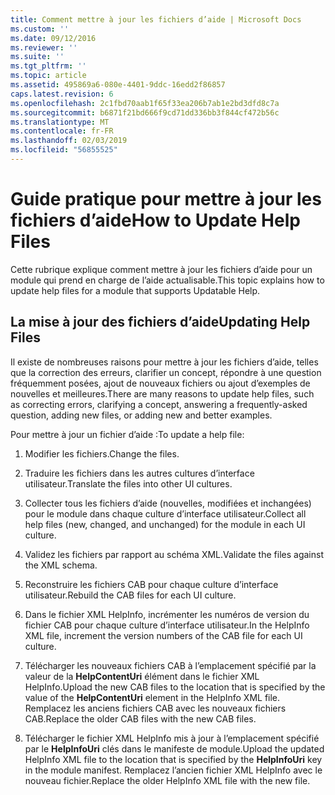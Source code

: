 ```yaml
---
title: Comment mettre à jour les fichiers d’aide | Microsoft Docs
ms.custom: ''
ms.date: 09/12/2016
ms.reviewer: ''
ms.suite: ''
ms.tgt_pltfrm: ''
ms.topic: article
ms.assetid: 495869a6-080e-4401-9ddc-16edd2f86857
caps.latest.revision: 6
ms.openlocfilehash: 2c1fbd70aab1f65f33ea206b7ab1e2bd3dfd8c7a
ms.sourcegitcommit: b6871f21bd666f9cd71dd336bb3f844cf472b56c
ms.translationtype: MT
ms.contentlocale: fr-FR
ms.lasthandoff: 02/03/2019
ms.locfileid: "56855525"
---
```

# <a name="how-to-update-help-files"></a><span data-ttu-id="d5501-102">Guide pratique pour mettre à jour les fichiers d’aide</span><span class="sxs-lookup"><span data-stu-id="d5501-102">How to Update Help Files</span></span>

<span data-ttu-id="d5501-103">Cette rubrique explique comment mettre à jour les fichiers d’aide pour un module qui prend en charge de l’aide actualisable.</span><span class="sxs-lookup"><span data-stu-id="d5501-103">This topic explains how to update help files for a module that supports Updatable Help.</span></span>

## <a name="updating-help-files"></a><span data-ttu-id="d5501-104">La mise à jour des fichiers d’aide</span><span class="sxs-lookup"><span data-stu-id="d5501-104">Updating Help Files</span></span>

<span data-ttu-id="d5501-105">Il existe de nombreuses raisons pour mettre à jour les fichiers d’aide, telles que la correction des erreurs, clarifier un concept, répondre à une question fréquemment posées, ajout de nouveaux fichiers ou ajout d’exemples de nouvelles et meilleures.</span><span class="sxs-lookup"><span data-stu-id="d5501-105">There are many reasons to update help files, such as correcting errors, clarifying a concept, answering a frequently-asked question, adding new files, or adding new and better examples.</span></span>

<span data-ttu-id="d5501-106">Pour mettre à jour un fichier d’aide :</span><span class="sxs-lookup"><span data-stu-id="d5501-106">To update a help file:</span></span>

1. <span data-ttu-id="d5501-107">Modifier les fichiers.</span><span class="sxs-lookup"><span data-stu-id="d5501-107">Change the files.</span></span>

2. <span data-ttu-id="d5501-108">Traduire les fichiers dans les autres cultures d’interface utilisateur.</span><span class="sxs-lookup"><span data-stu-id="d5501-108">Translate the files into other UI cultures.</span></span>

3. <span data-ttu-id="d5501-109">Collecter tous les fichiers d’aide (nouvelles, modifiées et inchangées) pour le module dans chaque culture d’interface utilisateur.</span><span class="sxs-lookup"><span data-stu-id="d5501-109">Collect all help files (new, changed, and unchanged) for the module in each UI culture.</span></span>

4. <span data-ttu-id="d5501-110">Validez les fichiers par rapport au schéma XML.</span><span class="sxs-lookup"><span data-stu-id="d5501-110">Validate the files against the XML schema.</span></span>

5. <span data-ttu-id="d5501-111">Reconstruire les fichiers CAB pour chaque culture d’interface utilisateur.</span><span class="sxs-lookup"><span data-stu-id="d5501-111">Rebuild the CAB files for each UI culture.</span></span>

6. <span data-ttu-id="d5501-112">Dans le fichier XML HelpInfo, incrémenter les numéros de version du fichier CAB pour chaque culture d’interface utilisateur.</span><span class="sxs-lookup"><span data-stu-id="d5501-112">In the HelpInfo XML file, increment the version numbers of the CAB file for each UI culture.</span></span>

7. <span data-ttu-id="d5501-113">Télécharger les nouveaux fichiers CAB à l’emplacement spécifié par la valeur de la **HelpContentUri** élément dans le fichier XML HelpInfo.</span><span class="sxs-lookup"><span data-stu-id="d5501-113">Upload the new CAB files to the location that is specified by the value of the **HelpContentUri** element in the HelpInfo XML file.</span></span> <span data-ttu-id="d5501-114">Remplacez les anciens fichiers CAB avec les nouveaux fichiers CAB.</span><span class="sxs-lookup"><span data-stu-id="d5501-114">Replace the older CAB files with the new CAB files.</span></span>

8. <span data-ttu-id="d5501-115">Télécharger le fichier XML HelpInfo mis à jour à l’emplacement spécifié par le **HelpInfoUri** clés dans le manifeste de module.</span><span class="sxs-lookup"><span data-stu-id="d5501-115">Upload the updated HelpInfo XML file to the location that is specified by the **HelpInfoUri** key in the module manifest.</span></span> <span data-ttu-id="d5501-116">Remplacez l’ancien fichier XML HelpInfo avec le nouveau fichier.</span><span class="sxs-lookup"><span data-stu-id="d5501-116">Replace the older HelpInfo XML file with the new file.</span></span>